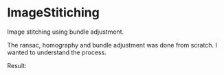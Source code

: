 # ImageStitiching
Image stitching using bundle adjustment. 

The ransac, homography and bundle adjustment was done from scratch. I wanted to understand the process. 

Result:




